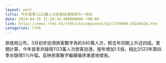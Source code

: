 ```yaml
---
layout: post
title: 今年首季1123萬人次旅客訪港按年升一倍半
date: 2024-04-16 11:29:34.000000000 +08:00
link: https://news.rthk.hk/rthk/ch/component/k2/1749099-20240416.htm
categories: rthk
---
```


旅發局公布，3月初步訪港旅客數字為約340萬人次，較去年同期上升近四成。累積計算，今年首季共錄得1123萬人次旅客訪港，按年增加1.5倍，相比2023年第四季亦錄得5%升幅，反映旅客數字繼續循序漸進地增長。
